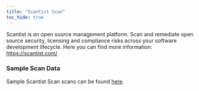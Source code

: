 ```yaml
---
title: "Scantist Scan"
toc_hide: true
---
```

Scantist is an open source management platform. Scan and remediate open source security, licensing and compliance risks across your software development lifecycle.
Here you can find more information: <https://scantist.com/>

### Sample Scan Data
Sample Scantist Scan scans can be found [here](https://github.com/DefectDojo/django-DefectDojo/tree/master/unittests/scans/scantist).